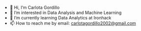- 👋 Hi, I’m Carlota Gordillo
- 👀 I’m interested in Data Analysis and Machine Learning
- 🌱 I’m currently learning Data Analytics at Ironhack
- 📫 How to reach me by email: carlotagordillo2002@gmail.com


<!---
carlotagordillo2/carlotagordillo2 is a ✨ special ✨ repository because its `README.md` (this file) appears on your GitHub profile.
You can click the Preview link to take a look at your changes.
--->
